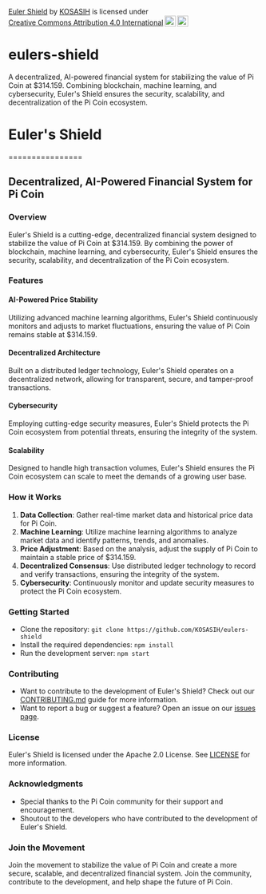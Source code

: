 <p xmlns:cc="http://creativecommons.org/ns#" xmlns:dct="http://purl.org/dc/terms/"><a property="dct:title" rel="cc:attributionURL" href="https://github.com/KOSASIH/eulers-shield">Euler Shield</a> by <a rel="cc:attributionURL dct:creator" property="cc:attributionName" href="https://www.linkedin.com/in/kosasih-81b46b5a">KOSASIH</a> is licensed under <a href="https://creativecommons.org/licenses/by/4.0/?ref=chooser-v1" target="_blank" rel="license noopener noreferrer" style="display:inline-block;">Creative Commons Attribution 4.0 International<img style="height:22px!important;margin-left:3px;vertical-align:text-bottom;" src="https://mirrors.creativecommons.org/presskit/icons/cc.svg?ref=chooser-v1" alt=""><img style="height:22px!important;margin-left:3px;vertical-align:text-bottom;" src="https://mirrors.creativecommons.org/presskit/icons/by.svg?ref=chooser-v1" alt=""></a></p>

# eulers-shield
A decentralized, AI-powered financial system for stabilizing the value of Pi Coin at $314.159. Combining blockchain, machine learning, and cybersecurity, Euler's Shield ensures the security, scalability, and decentralization of the Pi Coin ecosystem.

# Euler's Shield
================

## Decentralized, AI-Powered Financial System for Pi Coin

### Overview

Euler's Shield is a cutting-edge, decentralized financial system designed to stabilize the value of Pi Coin at $314.159. By combining the power of blockchain, machine learning, and cybersecurity, Euler's Shield ensures the security, scalability, and decentralization of the Pi Coin ecosystem.

### Features

#### AI-Powered Price Stability

Utilizing advanced machine learning algorithms, Euler's Shield continuously monitors and adjusts to market fluctuations, ensuring the value of Pi Coin remains stable at $314.159.

#### Decentralized Architecture

Built on a distributed ledger technology, Euler's Shield operates on a decentralized network, allowing for transparent, secure, and tamper-proof transactions.

#### Cybersecurity

Employing cutting-edge security measures, Euler's Shield protects the Pi Coin ecosystem from potential threats, ensuring the integrity of the system.

#### Scalability

Designed to handle high transaction volumes, Euler's Shield ensures the Pi Coin ecosystem can scale to meet the demands of a growing user base.

### How it Works

1. **Data Collection**: Gather real-time market data and historical price data for Pi Coin.
2. **Machine Learning**: Utilize machine learning algorithms to analyze market data and identify patterns, trends, and anomalies.
3. **Price Adjustment**: Based on the analysis, adjust the supply of Pi Coin to maintain a stable price of $314.159.
4. **Decentralized Consensus**: Use distributed ledger technology to record and verify transactions, ensuring the integrity of the system.
5. **Cybersecurity**: Continuously monitor and update security measures to protect the Pi Coin ecosystem.

### Getting Started

* Clone the repository: `git clone https://github.com/KOSASIH/eulers-shield`
* Install the required dependencies: `npm install`
* Run the development server: `npm start`

### Contributing

* Want to contribute to the development of Euler's Shield? Check out our [CONTRIBUTING.md](CONTRIBUTING.md) guide for more information.
* Want to report a bug or suggest a feature? Open an issue on our [issues page](https://github.com/KOSASIH/eulers-shield/issues).

### License

Euler's Shield is licensed under the Apache 2.0 License. See [LICENSE](LICENSE) for more information.

### Acknowledgments

* Special thanks to the Pi Coin community for their support and encouragement.
* Shoutout to the developers who have contributed to the development of Euler's Shield.

### Join the Movement

Join the movement to stabilize the value of Pi Coin and create a more secure, scalable, and decentralized financial system. Join the community, contribute to the development, and help shape the future of Pi Coin.
